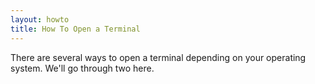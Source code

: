 ```yaml
---
layout: howto
title: How To Open a Terminal
---
```


There are several ways to open a terminal depending on your operating system. 
We'll go through two here.
